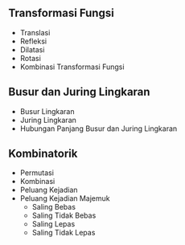 ## Transformasi Fungsi

- Translasi
- Refleksi
- Dilatasi
- Rotasi
- Kombinasi Transformasi Fungsi
## Busur dan Juring Lingkaran

- Busur Lingkaran
- Juring Lingkaran
- Hubungan Panjang Busur dan Juring Lingkaran
## Kombinatorik

- Permutasi
- Kombinasi
- Peluang Kejadian
- Peluang Kejadian Majemuk
	- Saling Bebas
	- Saling Tidak Bebas
	- Saling Lepas
	- Saling Tidak Lepas